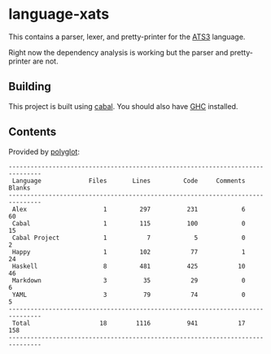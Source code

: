 # language-xats

This contains a parser, lexer, and pretty-printer for the
[ATS3](https://github.com/githwxi/ATS-Xanadu) language.

Right now the dependency analysis is working but the parser and pretty-printer
are not.

## Building

This project is built using [cabal](https://www.haskell.org/cabal/). You should
also have [GHC](https://www.haskell.org/ghc/download.html) installed.

## Contents

Provided by [polyglot](https://github.com/vmchale/polyglot):

```
-------------------------------------------------------------------------------
 Language             Files       Lines         Code     Comments       Blanks
-------------------------------------------------------------------------------
 Alex                     1         297          231            6           60
 Cabal                    1         115          100            0           15
 Cabal Project            1           7            5            0            2
 Happy                    1         102           77            1           24
 Haskell                  8         481          425           10           46
 Markdown                 3          35           29            0            6
 YAML                     3          79           74            0            5
-------------------------------------------------------------------------------
 Total                   18        1116          941           17          158
-------------------------------------------------------------------------------
```
